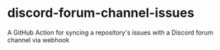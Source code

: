 # discord-forum-channel-issues
A GitHub Action for syncing a repository's issues with a Discord forum channel via webhook
